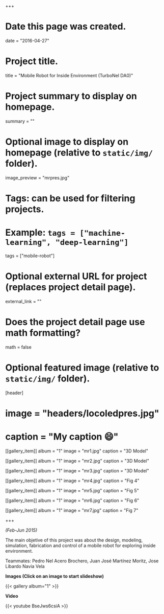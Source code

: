 +++
# Date this page was created.
date = "2016-04-27"

# Project title.
title = "Mobile Robot for Inside Environment (TurboNel DA0)"

# Project summary to display on homepage.
summary = ""

# Optional image to display on homepage (relative to `static/img/` folder).
image_preview = "mrpres.jpg"

# Tags: can be used for filtering projects.
# Example: `tags = ["machine-learning", "deep-learning"]`
tags = ["mobile-robot"]

# Optional external URL for project (replaces project detail page).
external_link = ""

# Does the project detail page use math formatting?
math = false

# Optional featured image (relative to `static/img/` folder).
[header]
# image = "headers/locoledpres.jpg"
# caption = "My caption :smile:"

[[gallery_item]]
 album = "1"
 image = "mr1.jpg"
 caption = "3D Model"
    
[[gallery_item]]
 album = "1"
 image = "mr2.jpg"
 caption = "3D Model"

[[gallery_item]]
 album = "1"
 image = "mr3.jpg"
 caption = "3D Model"
    
[[gallery_item]]
 album = "1"
 image = "mr4.jpg"
 caption = "Fig 4"
 
 [[gallery_item]]
 album = "1"
 image = "mr5.jpg"
 caption = "Fig 5"
    
[[gallery_item]]
 album = "1"
 image = "mr6.jpg"
 caption = "Fig 6"

[[gallery_item]]
 album = "1"
 image = "mr7.jpg"
 caption = "Fig 7"

+++

*(Feb-Jun 2015)*

The main objetive of this project was about the design, modeling, simulation, fabrication and control of a mobile robot for exploring inside environment.

Teammates: Pedro Nel Acero Brochero, Juan José Martínez Moritz, Jose Libardo Navia Vela

**Images (Click on an image to start slideshow)**

{{< gallery album="1" >}}
<span style="color:white"> *s*</span>

**Video**

{{< youtube BseJws6csiA >}}
